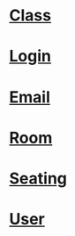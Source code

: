 # [Class](class_handler/class.md)<br>
# [Login](login_handler/login.md)<br>
# [Email](email_handler/email.md)<br>
# [Room](room_handler/room.md)<br>
# [Seating](seating_handler/seating.md)<br>
# [User](user_handler/user.md)
